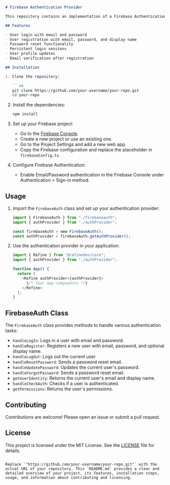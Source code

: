 ```markdown
# Firebase Authentication Provider

This repository contains an implementation of a Firebase Authentication Provider for a React application using the Refine framework.

## Features

- User login with email and password
- User registration with email, password, and display name
- Password reset functionality
- Persistent login sessions
- User profile updates
- Email verification after registration

## Installation

1. Clone the repository:

   ```sh
   git clone https://github.com/your-username/your-repo.git
   cd your-repo
   ```

2. Install the dependencies:

   ```sh
   npm install
   ```

3. Set up your Firebase project:

   - Go to the [Firebase Console](https://console.firebase.google.com/).
   - Create a new project or use an existing one.
   - Go to the Project Settings and add a new web app.
   - Copy the Firebase configuration and replace the placeholder in `firebaseConfig.ts`.

4. Configure Firebase Authentication:

   - Enable Email/Password authentication in the Firebase Console under Authentication > Sign-in method.

## Usage

1. Import the `FirebaseAuth` class and set up your authentication provider:

   ```typescript
   import { FirebaseAuth } from "./firebaseauth";
   import { authProvider } from "./authProvider";

   const firebaseAuth = new FirebaseAuth();
   const authProvider = firebaseAuth.getAuthProvider();
   ```

2. Use the authentication provider in your application:

   ```typescript
   import { Refine } from "@refinedev/core";
   import { authProvider } from "./authProvider";

   function App() {
     return (
       <Refine authProvider={authProvider}>
         {/* Your app components */}
       </Refine>
     );
   }
   ```

## FirebaseAuth Class

The `FirebaseAuth` class provides methods to handle various authentication tasks:

- `handleLogIn`: Logs in a user with email and password.
- `handleRegister`: Registers a new user with email, password, and optional display name.
- `handleLogOut`: Logs out the current user.
- `handleResetPassword`: Sends a password reset email.
- `handleUpdatePassword`: Updates the current user's password.
- `handleForgotPassword`: Sends a password reset email.
- `getUserIdentity`: Returns the current user's email and display name.
- `handleCheckAuth`: Checks if a user is authenticated.
- `getPermissions`: Returns the user's permissions.

## Contributing

Contributions are welcome! Please open an issue or submit a pull request.

## License

This project is licensed under the MIT License. See the [LICENSE](LICENSE) file for details.
```

Replace `"https://github.com/your-username/your-repo.git"` with the actual URL of your repository. This `README.md` provides a clear and detailed overview of your project, its features, installation steps, usage, and information about contributing and licensing.
